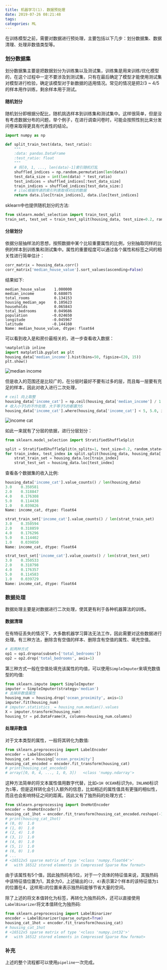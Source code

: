 ```yaml
---
title: 机器学习(1). 数据预处理
date: 2019-07-26 08:21:48
tags: 
categories: ML
---
```


在训练模型之前，需要对数据进行预处理，主要包括以下几步：划分数据集、数据清理、处理非数值类型等。

### 划分数据集

划分数据集主要是把数据划分为训练集以及测试集，训练集是用来训练/优化模型的，在这个过程中一定不要涉及到测试集，只有在最后确定了模型才能使用测试集对模型进行检验，确定该模型对于新数据的适用情况。常见的情况是把2/3 ~ 4/5的样本用作训练，剩余样本用于测试。

#### 随机划分

随机划分即根据分配比，随机挑选样本到训练集和测试集中。这样很简单，但是没有考虑数据分布的问题，举个例子，在进行调查问卷时，可能会按照性别比来分发问卷来取得更具有代表性的结论。

``` python
import numpy as np

def split_train_test(data, test_ratio):
    """
    :data: pandas.DataFrame
    :test_ratio: float
    """
    # 将[0, 1, ..., len(data)-1]索引随机打乱
    shuffled_indices = np.random.permutation(len(data))
    test_data_size = int(len(data) * test_ratio)
    test_indices = shuffled_indices[:test_data_size]
    train_indices = shuffled_indices[test_data_size:]
    # iloc根据传递的索引列表取得对应的数据
    return data.iloc[train_indices], data.iloc[test_indices]
```

sklearn中也提供随机划分的方法:

``` python
from sklearn.model_selection import train_test_split
train_set, test_set = train_test_split(housing_data, test_size=0.2, random_state=42)
```

#### 分层划分

依据分层抽样法的思想，按照数据中某个比较重要属性的比例，分别抽取同样的比例的样本到训练集和测试集中。属性的重要程度可以通过各个属性和标签之间的相关性进行简单估计：

``` python
corr_matrix = housing_data.corr()
corr_matrix['median_house_value'].sort_values(ascending=False)
```

结果如下:

    median_house_value    1.000000
    median_income         0.688075
    total_rooms           0.134153
    housing_median_age    0.105623
    households            0.065843
    total_bedrooms        0.049686
    population           -0.024650
    longitude            -0.045967
    latitude             -0.144160
    Name: median_house_value, dtype: float64

可以看到收入是和房价最相关的，进一步查看收入数据：

``` python
%matplotlib inline
import matplotlib.pyplot as plt
housing_data['median_income'].hist(bins=50, figsize=(20, 15))
plt.show()
```

![median income](https://image.zero22.top/ml/median_income.png)

但是收入的范围还是比较广的，在分层时最好不要有过多的层，而且每一层要有充足的样本，因此对收入进行二次处理，

``` python
# ceil 向上取整
housing_data['income_cat'] = np.ceil(housing_data['median_income'] / 1.5)
# 收入小于5的不作处理，大于等于5的都置为5
housing_data['income_cat'].where(housing_data['income_cat'] < 5, 5.0, inplace=True)
```

![income cat](https://image.zero22.top/ml/income_cat.png)

如此一来就有了分层的依据，进行分层划分：

``` python
from sklearn.model_selection import StratifiedShuffleSplit

split = StratifiedShuffleSplit(n_splits=1, test_size=0.2, random_state=42)
for train_index, test_index in split.split(housing_data, housing_data['income_cat']):
    strat_train_set = housing_data.loc[train_index]
    strat_test_set = housing_data.loc[test_index]
```

查看各个数据集的收入比例:

``` python
housing_data['income_cat'].value_counts() / len(housing_data)
3.0    0.350581
2.0    0.318847
4.0    0.176308
5.0    0.114438
1.0    0.039826
Name: income_cat, dtype: float64

strat_train_set['income_cat'].value_counts() / len(strat_train_set)
3.0    0.350594
2.0    0.318859
4.0    0.176296
5.0    0.114402
1.0    0.039850
Name: income_cat, dtype: float64

strat_test_set['income_cat'].value_counts() / len(strat_test_set)
3.0    0.350533
2.0    0.318798
4.0    0.176357
5.0    0.114583
1.0    0.039729
Name: income_cat, dtype: float64
```

### 数据处理

数据处理主要是对数据进行二次处理，使其更有利于各种机器算法的训练。

#### 数据清理

在有特征丢失的情况下，大多数机器学习算法无法工作，因此需要对这些数据进行处理。有三种方法，删除含有空值的样本、删除含有空值的属性、填充空值。

``` python
# 前两种方式
op1 = op1.dropna(subset=['total_bedrooms'])
op2 = op2.drop('total_bedrooms', axis=1)
```

第三种方式一般在空值处填充该属性的均值，可以使用`SimpleImputer`来填充数值型的均值:

``` python
from sklearn.impute import SimpleImputer
imputer = SimpleImputer(strategy='median')
# 去掉非数值属性
housing_num = housing.drop('ocean_proximity', axis=1)
imputer.fit(housing_num)
# imputer.statistics_ = housing_num.median().values
X = imputer.transform(housing_num)
housing_tr = pd.DataFrame(X, columns=housing_num.columns)
```

#### 处理非数值

对于文本类型的属性，一般将其转化为数值:

``` python
from sklearn.preprocessing import LabelEncoder
encoder = LabelEncoder()
housing_cat = housing['ocean_proximity']
housing_cat_encoded = encoder.fit_transform(housing_cat)
# print(housing_cat_encoded)
# array([0, 0, 4, ..., 1, 0, 3])   <class 'numpy.ndarray'>
```

这种方法简单的将文本属性值用数字代替，比如`<1H OCEAN`标识为`0`，`INLAND`标识为`1`等，但是这样转化会引入额外的信息，比如相近的属性值具有更强的相似性，而且也会影响特征之间的距离。因此又有了独热码的处理方式：

``` python
from sklearn.preprocessing import OneHotEncoder
encoder = OneHotEncoder()
housing_cat_1hot = encoder.fit_transform(housing_cat_encoded.reshape(-1,1))
# print(housing_cat_1hot)  
# (0, 0)  1.0
# (1, 0)  1.0
# (2, 4)  1.0
# (3, 1)  1.0
# (4, 0)  1.0
# (5, 1)  1.0
# (6, 0)  1.0
# ...
# <16512x5 sparse matrix of type '<class 'numpy.float64'>'
#   with 16512 stored elements in Compressed Sparse Row format>
```

由于该属性有5个值，因此独热码有5位，对于一个具体的特征值来说，其独热码中该特征值位置为1，其余为0，上述输出的`(2, 4)`表示第2个样本的该特征值为`1`的位置在4，这样用`1`的位置来表示独热码能够节省大量的空间。

除了上述的将文本值转化为标签，再转化为独热码外，还可以直接使用`LabelBinarizer`将文本值转化为独热码:

``` python
from sklearn.preprocessing import LabelBinarizer
encoder = LabelBinarizer(sparse_output=True)
housing_cat_1hot = encoder.fit_transform(housing_cat)
# housing_cat_1hot
# <16512x5 sparse matrix of type '<class 'numpy.int32'>'
#   with 16512 stored elements in Compressed Sparse Row format>
```

### 补充

上述的整个流程都可以使用`pipeline`一次完成。
